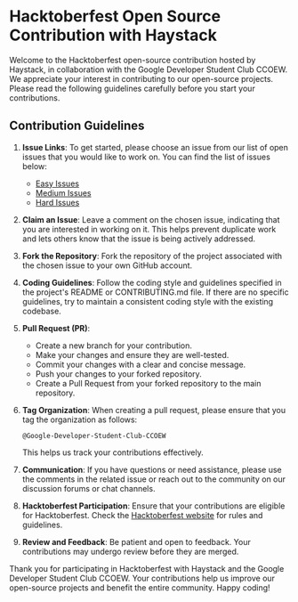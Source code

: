 # Hacktoberfest Open Source Contribution with Haystack

Welcome to the Hacktoberfest open-source contribution hosted by Haystack, in collaboration with the Google Developer Student Club CCOEW. We appreciate your interest in contributing to our open-source projects. Please read the following guidelines carefully before you start your contributions.

## Contribution Guidelines

1. **Issue Links**: To get started, please choose an issue from our list of open issues that you would like to work on. You can find the list of issues below:

   - [Easy Issues](https://github.com/deepset-ai/haystack/issues?q=is%3Aopen+is%3Aissue+label%3A%22good+first+issue%22)
   - [Medium Issues](https://github.com/deepset-ai/haystack/issues?q=is%3Aopen+is%3Aissue+label%3AP2)
   - [Hard Issues](https://github.com/deepset-ai/haystack/issues?q=is%3Aopen+is%3Aissue+label%3AP1)

2. **Claim an Issue**: Leave a comment on the chosen issue, indicating that you are interested in working on it. This helps prevent duplicate work and lets others know that the issue is being actively addressed.

3. **Fork the Repository**: Fork the repository of the project associated with the chosen issue to your own GitHub account.

4. **Coding Guidelines**: Follow the coding style and guidelines specified in the project's README or CONTRIBUTING.md file. If there are no specific guidelines, try to maintain a consistent coding style with the existing codebase.

5. **Pull Request (PR)**:
   - Create a new branch for your contribution.
   - Make your changes and ensure they are well-tested.
   - Commit your changes with a clear and concise message.
   - Push your changes to your forked repository.
   - Create a Pull Request from your forked repository to the main repository.

6. **Tag Organization**: When creating a pull request, please ensure that you tag the organization as follows:
   ```
   @Google-Developer-Student-Club-CCOEW
   ```
   This helps us track your contributions effectively.

7. **Communication**: If you have questions or need assistance, please use the comments in the related issue or reach out to the community on our discussion forums or chat channels.

8. **Hacktoberfest Participation**: Ensure that your contributions are eligible for Hacktoberfest. Check the [Hacktoberfest website](https://hacktoberfest.digitalocean.com/) for rules and guidelines.

9. **Review and Feedback**: Be patient and open to feedback. Your contributions may undergo review before they are merged.

Thank you for participating in Hacktoberfest with Haystack and the Google Developer Student Club CCOEW. Your contributions help us improve our open-source projects and benefit the entire community. Happy coding!
